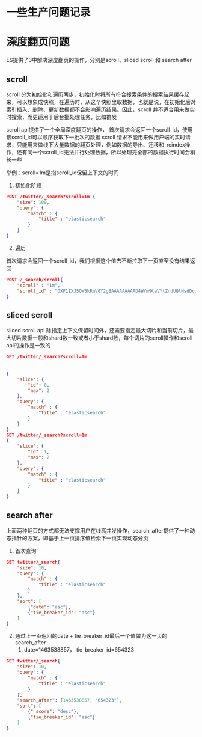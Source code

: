 # 一些生产问题记录

# 深度翻页问题

ES提供了3中解决深度翻页的操作，分别是scroll、sliced scroll 和 search after

## scroll
scroll 分为初始化和遍历两步，初始化时将所有符合搜索条件的搜索结果缓存起来，可以想象成快照，在遍历时，从这个快照里取数据，也就是说，在初始化后对索引插入、删除、更新数据都不会影响遍历结果。因此，scroll 并不适合用来做实时搜索，而更适用于后台批处理任务，比如群发

scroll api提供了一个全局深度翻页的操作，  首次请求会返回一个scroll_id，使用该scroll_id可以顺序获取下一批次的数据
scroll 请求不能用来做用户端的实时请求，只能用来做线下大量数据的翻页处理，例如数据的导出、迁移和_reindex操作，还有同一个scroll_id无法并行处理数据，所以处理完全部的数据执行时间会稍长一些

举例：scroll=1m是指scroll_id保留上下文的时间
1. 初始化阶段
```json
POST /twitter/_search?scroll=1m {
    "size": 100,
    "query": {
        "match" : {
            "title" : "elasticsearch"
        }
    }
}
```
2. 遍历

首次请求会返回一个scroll_id，我们根据这个值去不断拉取下一页直至没有结果返回
```json
POST /_search/scroll{
    "scroll" : "1m",
    "scroll_id" : "DXF1ZXJ5QW5kRmV0Y2gBAAAAAAAAAD4WYm9laVYtZndUQlNsdDcwakFMNjU1QQ=="
}
```

## sliced scroll

sliced scroll api 除指定上下文保留时间外，还需要指定最大切片和当前切片，最大切片数据一般和shard数一致或者小于shard数，每个切片的scroll操作和scroll api的操作是一致的

```json
GET /twitter/_search?scroll=1m
 
 
{
    "slice": {
        "id": 0,
        "max": 2
    },
    "query": {
        "match" : {
            "title" : "elasticsearch"
        }
    }
}
GET /twitter/_search?scroll=1m
{
    "slice": {
        "id": 1,
        "max": 2
    },
    "query": {
        "match" : {
            "title" : "elasticsearch"
        }
    }
}
```

## search after

上面两种翻页的方式都无法支撑用户在线高并发操作，search_after提供了一种动态指针的方案，即基于上一页排序值检索下一页实现动态分页

1. 首次查询

```json
GET twitter/_search{
    "size": 10,
    "query": {
        "match" : {
            "title" : "elasticsearch"
        }
    },
    "sort": [
        {"date": "asc"},
        {"tie_breaker_id": "asc"}
    ]
}
```

2. 通过上一页返回的date + tie_breaker_id最后一个值做为这一页的search_after
    1. date=1463538857， tie_breaker_id=654323

```json
GET twitter/_search{
    "size": 10,
    "query": {
        "match" : {
            "title" : "elasticsearch"
        }
    },
    "search_after": [1463538857, "654323"],
    "sort": [
        {"_score": "desc"},
        {"tie_breaker_id": "asc"}
    ]
}
```

